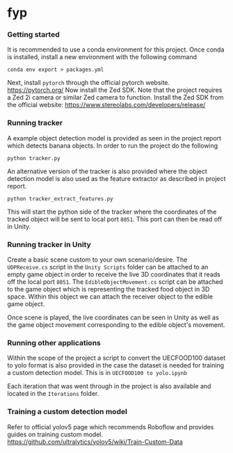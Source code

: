 # fyp

### Getting started
It is recommended to use a conda environment for this project. Once conda is installed, install a new environment with the following command
```
conda env export > packages.yml
```
Next, install `pytorch` through the official pytorch website. https://pytorch.org/
Now install the Zed SDK. Note that the project requires a Zed 2i camera or similar Zed camera to function.
Install the Zed SDK from the official website: https://www.stereolabs.com/developers/release/

### Running tracker
A example object detection model is provided as seen in the project report which detects banana objects. In order to run the project do the following
```
python tracker.py
```
An alternative version of the tracker is also provided where the object detection model is also used as the feature extractor as described in project report.
```
python tracker_extract_features.py
```
This will start the python side of the tracker where the coordinates of the tracked object will be sent to local port `8051`. This port can then be read off in Unity.

### Running tracker in Unity
Create a basic scene custom to your own scenario/desire. The `UDPReceive.cs` script in the `Unity Scripts` folder can be attached to an empty game object in order to receive the live 3D coordinates that it reads off the local port `8051`. The `EdibleObjectMovement.cs` script can be attached to the game object which is representing the tracked food object in 3D space. Within this object we can attach the receiver object to the edible game object.

Once scene is played, the live coordinates can be seen in Unity as well as the game object movement corresponding to the edible object's movement.

### Running other applications
Within the scope of the project a script to convert the UECFOOD100 dataset to yolo format is also provided in the case the dataset is needed for training a custom detection model. This is in `UECFOOD100 to yolo.ipynb`

Each iteration that was went through in the project is also available and located in the `Iterations` folder.

### Training a custom detection model
Refer to official yolov5 page which recommends Roboflow and provides guides on training custom model.
https://github.com/ultralytics/yolov5/wiki/Train-Custom-Data
